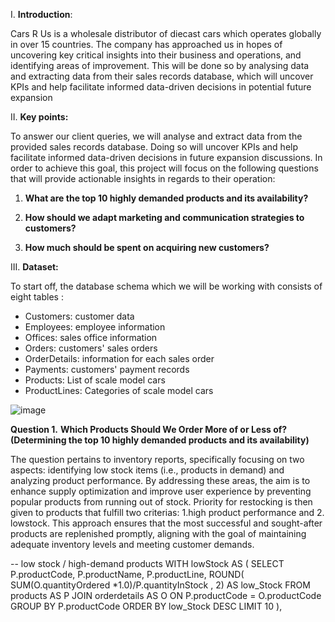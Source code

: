 I. **Introduction**: 

Cars R Us is a wholesale distributor of diecast cars which operates globally in over 15 countries. The company has approached us in hopes of uncovering key critical insights into their business and operations, and identifying areas of improvement. 
This will be done so by analysing data and extracting data from their sales records database, which will uncover KPIs and help facilitate informed data-driven decisions in potential future expansion

II. **Key points:**

To answer our client queries, we will analyse and extract data from the provided sales records database. Doing so will uncover KPIs and help facilitate informed data-driven decisions in future expansion discussions. In order to achieve this goal, this project will focus on the following questions that will provide actionable insights in regards to their operation:
1.  **What are the top 10 highly demanded products and its availability?**

2. **How should we adapt marketing and communication strategies to customers?**

3. **How much should be spent on acquiring new customers?**

III. **Dataset:**

To start off, the database schema which we will be working with consists of eight tables :

- Customers: customer data
- Employees: employee information
- Offices: sales office information
- Orders: customers' sales orders
- OrderDetails: information for each sales order
- Payments: customers' payment records
- Products: List of scale model cars
- ProductLines: Categories of scale model cars

![image](https://github.com/user-attachments/assets/46358b90-8042-4cec-8bc9-2668fc97639a)


**Question 1.** 
**Which Products Should We Order More of or Less of? (Determining the top 10 highly demanded products and its availability)**

The question pertains to inventory reports, specifically focusing on two aspects: identifying low stock items (i.e., products in demand) and analyzing product performance. By addressing these areas, the aim is to enhance supply optimization and improve user experience by preventing popular products from running out of stock. Priority for restocking is then given to products that fulfill two criterias: 1.high product performance and 2. lowstock. This approach ensures that the most successful and sought-after products are replenished promptly, aligning with the goal of maintaining adequate inventory levels and meeting customer demands.

-- low stock / high-demand products
WITH
lowStock AS (
  SELECT P.productCode,
         P.productName,
         P.productLine,
ROUND( SUM(O.quantityOrdered *1.0)/P.quantityInStock , 2) AS low_Stock
    FROM products AS P
    JOIN orderdetails AS O
      ON P.productCode = O.productCode
GROUP BY P.productCode
ORDER BY low_Stock DESC
LIMIT 10
),
